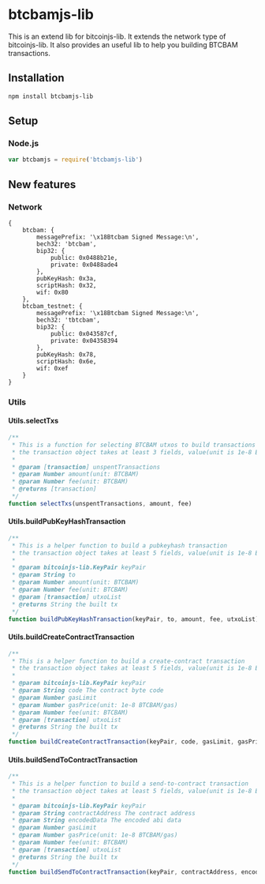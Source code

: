 # btcbamjs-lib
This is an extend lib for bitcoinjs-lib.
It extends the network type of bitcoinjs-lib.
It also provides an useful lib to help you building BTCBAM transactions.

## Installation
``` bash
npm install btcbamjs-lib
```

## Setup
### Node.js
``` javascript
var btcbamjs = require('btcbamjs-lib')
```

## New features
### Network
```
{
    btcbam: {
        messagePrefix: '\x18Btcbam Signed Message:\n',
        bech32: 'btcbam',
        bip32: {
            public: 0x0488b21e,
            private: 0x0488ade4
        },
        pubKeyHash: 0x3a,
        scriptHash: 0x32,
        wif: 0x80
    },
    btcbam_testnet: {
        messagePrefix: '\x18Btcbam Signed Message:\n',
        bech32: 'tbtcbam',
        bip32: {
            public: 0x043587cf,
            private: 0x04358394
        },
        pubKeyHash: 0x78,
        scriptHash: 0x6e,
        wif: 0xef
    }
}

```

### Utils
#### Utils.selectTxs
```javascript
/**
 * This is a function for selecting BTCBAM utxos to build transactions
 * the transaction object takes at least 3 fields, value(unit is 1e-8 BTCBAM) , confirmations and isStake
 *
 * @param [transaction] unspentTransactions
 * @param Number amount(unit: BTCBAM)
 * @param Number fee(unit: BTCBAM)
 * @returns [transaction]
 */
function selectTxs(unspentTransactions, amount, fee)
```
#### Utils.buildPubKeyHashTransaction
```javascript
/**
 * This is a helper function to build a pubkeyhash transaction
 * the transaction object takes at least 5 fields, value(unit is 1e-8 BTCBAM), confirmations, isStake, hash and pos
 *
 * @param bitcoinjs-lib.KeyPair keyPair
 * @param String to
 * @param Number amount(unit: BTCBAM)
 * @param Number fee(unit: BTCBAM)
 * @param [transaction] utxoList
 * @returns String the built tx
 */
function buildPubKeyHashTransaction(keyPair, to, amount, fee, utxoList)
```
#### Utils.buildCreateContractTransaction
```javascript
/**
 * This is a helper function to build a create-contract transaction
 * the transaction object takes at least 5 fields, value(unit is 1e-8 BTCBAM), confirmations, isStake, hash and pos
 *
 * @param bitcoinjs-lib.KeyPair keyPair
 * @param String code The contract byte code
 * @param Number gasLimit
 * @param Number gasPrice(unit: 1e-8 BTCBAM/gas)
 * @param Number fee(unit: BTCBAM)
 * @param [transaction] utxoList
 * @returns String the built tx
 */
function buildCreateContractTransaction(keyPair, code, gasLimit, gasPrice, fee, utxoList)
```
#### Utils.buildSendToContractTransaction
```javascript
/**
 * This is a helper function to build a send-to-contract transaction
 * the transaction object takes at least 5 fields, value(unit is 1e-8 BTCBAM), confirmations, isStake, hash and pos
 *
 * @param bitcoinjs-lib.KeyPair keyPair
 * @param String contractAddress The contract address
 * @param String encodedData The encoded abi data
 * @param Number gasLimit
 * @param Number gasPrice(unit: 1e-8 BTCBAM/gas)
 * @param Number fee(unit: BTCBAM)
 * @param [transaction] utxoList
 * @returns String the built tx
 */
function buildSendToContractTransaction(keyPair, contractAddress, encodedData, gasLimit, gasPrice, fee, utxoList)
```
